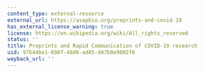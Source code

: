 ```yaml
---
content_type: external-resource
external_url: https://asapbio.org/preprints-and-covid-19
has_external_license_warning: true
license: https://en.wikipedia.org/wiki/All_rights_reserved
status: ''
title: Preprints and Rapid Communication of COVID-19 research
uid: 97b44be1-698f-48d0-ad85-d47b0e9802f6
wayback_url: ''
---
```

